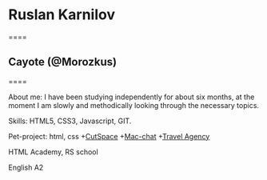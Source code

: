 # Ruslan Karnilov
====
## Cayote (@Morozkus)
====

About me: I have been studying independently for about six months, at the moment I am slowly and methodically looking through the necessary topics.

Skills: HTML5, CSS3, Javascript, GIT.

Pet-project: html, css
    +[CutSpace](https://morozkus.github.io/CutSpace/)
    +[Mac-chat](https://morozkus.github.io/Mac-chat/)
    +[Travel Agency](https://morozkus.github.io/Travel-Agency/#)

HTML Academy, RS school

English A2